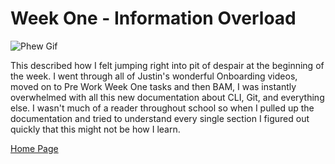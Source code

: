 # Week One - Information Overload
![Phew Gif](https://64.media.tumblr.com/5e8ae726de464e90a74890f974a07b6d/5d74f1ea9e4e1d14-91/s500x750/d5103c62a57ddbd09f0cd193f0ea32dd217eed65.gifv)

This described how I felt jumping right into pit of despair at the beginning of the week. I went through all of Justin's wonderful Onboarding videos, moved on to Pre Work Week One tasks and then BAM, I was instantly overwhelmed with all this new documentation about CLI, Git, and everything else. I wasn't much of a reader throughout school so when I pulled up the documentation and tried to understand every single section I figured out quickly that this might not be how I learn.


[Home Page](README.md)

